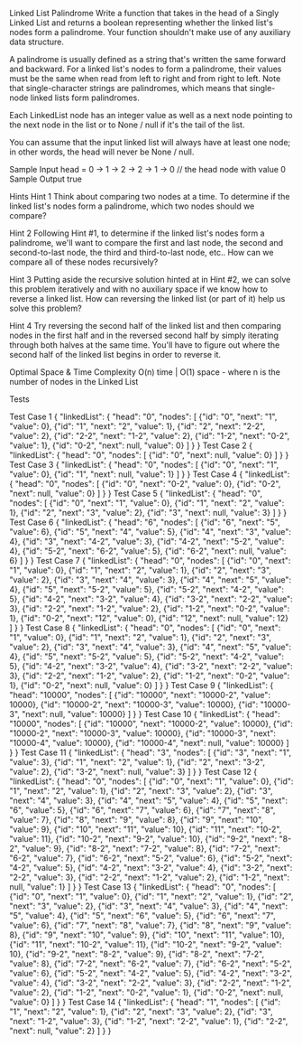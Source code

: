 Linked List Palindrome
Write a function that takes in the head of a Singly Linked List and returns a boolean representing whether the linked list's nodes form a palindrome. Your function shouldn't make use of any auxiliary data structure.

A palindrome is usually defined as a string that's written the same forward and backward. For a linked list's nodes to form a palindrome, their values must be the same when read from left to right and from right to left. Note that single-character strings are palindromes, which means that single-node linked lists form palindromes.

Each LinkedList node has an integer value as well as a next node pointing to the next node in the list or to None / null if it's the tail of the list.

You can assume that the input linked list will always have at least one node; in other words, the head will never be None / null.

Sample Input
head = 0 -> 1 -> 2 -> 2 -> 1 -> 0 // the head node with value 0
Sample Output
true

Hints
Hint 1
Think about comparing two nodes at a time. To determine if the linked list's nodes form a palindrome, which two nodes should we compare?

Hint 2
Following Hint #1, to determine if the linked list's nodes form a palindrome, we'll want to compare the first and last node, the second and second-to-last node, the third and third-to-last node, etc.. How can we compare all of these nodes recursively?

Hint 3
Putting aside the recursive solution hinted at in Hint #2, we can solve this problem iteratively and with no auxiliary space if we know how to reverse a linked list. How can reversing the linked list (or part of it) help us solve this problem?

Hint 4
Try reversing the second half of the linked list and then comparing nodes in the first half and in the reversed second half by simply iterating through both halves at the same time. You'll have to figure out where the second half of the linked list begins in order to reverse it.

Optimal Space & Time Complexity
O(n) time | O(1) space - where n is the number of nodes in the Linked List

Tests

Test Case 1
{
  "linkedList": {
    "head": "0",
    "nodes": [
      {"id": "0", "next": "1", "value": 0},
      {"id": "1", "next": "2", "value": 1},
      {"id": "2", "next": "2-2", "value": 2},
      {"id": "2-2", "next": "1-2", "value": 2},
      {"id": "1-2", "next": "0-2", "value": 1},
      {"id": "0-2", "next": null, "value": 0}
    ]
  }
}
Test Case 2
{
  "linkedList": {
    "head": "0",
    "nodes": [
      {"id": "0", "next": null, "value": 0}
    ]
  }
}
Test Case 3
{
  "linkedList": {
    "head": "0",
    "nodes": [
      {"id": "0", "next": "1", "value": 0},
      {"id": "1", "next": null, "value": 1}
    ]
  }
}
Test Case 4
{
  "linkedList": {
    "head": "0",
    "nodes": [
      {"id": "0", "next": "0-2", "value": 0},
      {"id": "0-2", "next": null, "value": 0}
    ]
  }
}
Test Case 5
{
  "linkedList": {
    "head": "0",
    "nodes": [
      {"id": "0", "next": "1", "value": 0},
      {"id": "1", "next": "2", "value": 1},
      {"id": "2", "next": "3", "value": 2},
      {"id": "3", "next": null, "value": 3}
    ]
  }
}
Test Case 6
{
  "linkedList": {
    "head": "6",
    "nodes": [
      {"id": "6", "next": "5", "value": 6},
      {"id": "5", "next": "4", "value": 5},
      {"id": "4", "next": "3", "value": 4},
      {"id": "3", "next": "4-2", "value": 3},
      {"id": "4-2", "next": "5-2", "value": 4},
      {"id": "5-2", "next": "6-2", "value": 5},
      {"id": "6-2", "next": null, "value": 6}
    ]
  }
}
Test Case 7
{
  "linkedList": {
    "head": "0",
    "nodes": [
      {"id": "0", "next": "1", "value": 0},
      {"id": "1", "next": "2", "value": 1},
      {"id": "2", "next": "3", "value": 2},
      {"id": "3", "next": "4", "value": 3},
      {"id": "4", "next": "5", "value": 4},
      {"id": "5", "next": "5-2", "value": 5},
      {"id": "5-2", "next": "4-2", "value": 5},
      {"id": "4-2", "next": "3-2", "value": 4},
      {"id": "3-2", "next": "2-2", "value": 3},
      {"id": "2-2", "next": "1-2", "value": 2},
      {"id": "1-2", "next": "0-2", "value": 1},
      {"id": "0-2", "next": "12", "value": 0},
      {"id": "12", "next": null, "value": 12}
    ]
  }
}
Test Case 8
{
  "linkedList": {
    "head": "0",
    "nodes": [
      {"id": "0", "next": "1", "value": 0},
      {"id": "1", "next": "2", "value": 1},
      {"id": "2", "next": "3", "value": 2},
      {"id": "3", "next": "4", "value": 3},
      {"id": "4", "next": "5", "value": 4},
      {"id": "5", "next": "5-2", "value": 5},
      {"id": "5-2", "next": "4-2", "value": 5},
      {"id": "4-2", "next": "3-2", "value": 4},
      {"id": "3-2", "next": "2-2", "value": 3},
      {"id": "2-2", "next": "1-2", "value": 2},
      {"id": "1-2", "next": "0-2", "value": 1},
      {"id": "0-2", "next": null, "value": 0}
    ]
  }
}
Test Case 9
{
  "linkedList": {
    "head": "10000",
    "nodes": [
      {"id": "10000", "next": "10000-2", "value": 10000},
      {"id": "10000-2", "next": "10000-3", "value": 10000},
      {"id": "10000-3", "next": null, "value": 10000}
    ]
  }
}
Test Case 10
{
  "linkedList": {
    "head": "10000",
    "nodes": [
      {"id": "10000", "next": "10000-2", "value": 10000},
      {"id": "10000-2", "next": "10000-3", "value": 10000},
      {"id": "10000-3", "next": "10000-4", "value": 10000},
      {"id": "10000-4", "next": null, "value": 10000}
    ]
  }
}
Test Case 11
{
  "linkedList": {
    "head": "3",
    "nodes": [
      {"id": "3", "next": "1", "value": 3},
      {"id": "1", "next": "2", "value": 1},
      {"id": "2", "next": "3-2", "value": 2},
      {"id": "3-2", "next": null, "value": 3}
    ]
  }
}
Test Case 12
{
  "linkedList": {
    "head": "0",
    "nodes": [
      {"id": "0", "next": "1", "value": 0},
      {"id": "1", "next": "2", "value": 1},
      {"id": "2", "next": "3", "value": 2},
      {"id": "3", "next": "4", "value": 3},
      {"id": "4", "next": "5", "value": 4},
      {"id": "5", "next": "6", "value": 5},
      {"id": "6", "next": "7", "value": 6},
      {"id": "7", "next": "8", "value": 7},
      {"id": "8", "next": "9", "value": 8},
      {"id": "9", "next": "10", "value": 9},
      {"id": "10", "next": "11", "value": 10},
      {"id": "11", "next": "10-2", "value": 11},
      {"id": "10-2", "next": "9-2", "value": 10},
      {"id": "9-2", "next": "8-2", "value": 9},
      {"id": "8-2", "next": "7-2", "value": 8},
      {"id": "7-2", "next": "6-2", "value": 7},
      {"id": "6-2", "next": "5-2", "value": 6},
      {"id": "5-2", "next": "4-2", "value": 5},
      {"id": "4-2", "next": "3-2", "value": 4},
      {"id": "3-2", "next": "2-2", "value": 3},
      {"id": "2-2", "next": "1-2", "value": 2},
      {"id": "1-2", "next": null, "value": 1}
    ]
  }
}
Test Case 13
{
  "linkedList": {
    "head": "0",
    "nodes": [
      {"id": "0", "next": "1", "value": 0},
      {"id": "1", "next": "2", "value": 1},
      {"id": "2", "next": "3", "value": 2},
      {"id": "3", "next": "4", "value": 3},
      {"id": "4", "next": "5", "value": 4},
      {"id": "5", "next": "6", "value": 5},
      {"id": "6", "next": "7", "value": 6},
      {"id": "7", "next": "8", "value": 7},
      {"id": "8", "next": "9", "value": 8},
      {"id": "9", "next": "10", "value": 9},
      {"id": "10", "next": "11", "value": 10},
      {"id": "11", "next": "10-2", "value": 11},
      {"id": "10-2", "next": "9-2", "value": 10},
      {"id": "9-2", "next": "8-2", "value": 9},
      {"id": "8-2", "next": "7-2", "value": 8},
      {"id": "7-2", "next": "6-2", "value": 7},
      {"id": "6-2", "next": "5-2", "value": 6},
      {"id": "5-2", "next": "4-2", "value": 5},
      {"id": "4-2", "next": "3-2", "value": 4},
      {"id": "3-2", "next": "2-2", "value": 3},
      {"id": "2-2", "next": "1-2", "value": 2},
      {"id": "1-2", "next": "0-2", "value": 1},
      {"id": "0-2", "next": null, "value": 0}
    ]
  }
}
Test Case 14
{
  "linkedList": {
    "head": "1",
    "nodes": [
      {"id": "1", "next": "2", "value": 1},
      {"id": "2", "next": "3", "value": 2},
      {"id": "3", "next": "1-2", "value": 3},
      {"id": "1-2", "next": "2-2", "value": 1},
      {"id": "2-2", "next": null, "value": 2}
    ]
  }
}